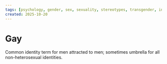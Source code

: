 ```yaml
---
tags: [psychology, gender, sex, sexuality, stereotypes, transgender, intersex, orientation, sexism, masculinity, STEM]
created: 2025-10-20
---
```

# Gay

Common identity term for men attracted to men; sometimes umbrella for all non-heterosexual identities.
